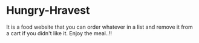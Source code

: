 # Hungry-Hravest
It is a food website that you can order whatever in a list and remove it from a cart if you didn't like it. Enjoy the meal..!!
